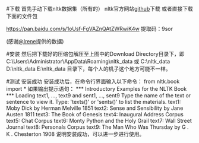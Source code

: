#下载
首先手动下载nltk数据集（所有的）
nltk官方网站[github](https://github.com/nltk/nltk_data)下载
或者直接下载下面的文件包

https://pan.baidu.com/s/1oUsf-FgVAZnQAtZWRwiK4w 提取码：9sor

(感谢[@Irene](https://blog.csdn.net/qq_42871249/article/details/105322130)提供的数据)

#安装
然后把下载好的压缩包解压至上图中的Download Directory目录下，即
C:\Users\Administrator\AppData\Roaming\nltk_data
或
C:\nltk_data
D:\nltk_data
E:\nltk_data
目录下，每个人的机子这个地方可能不一样。

#测试
安装成功
安装成功后，在命令行界面输入以下命令：
from nltk.book import *
如果输出提示语句：
*** Introductory Examples for the NLTK Book ***
Loading text1, ..., text9 and sent1, ..., sent9
Type the name of the text or sentence to view it.
Type: 'texts()' or 'sents()' to list the materials.
text1: Moby Dick by Herman Melville 1851
text2: Sense and Sensibility by Jane Austen 1811
text3: The Book of Genesis
text4: Inaugural Address Corpus
text5: Chat Corpus
text6: Monty Python and the Holy Grail
text7: Wall Street Journal
text8: Personals Corpus
text9: The Man Who Was Thursday by G . K . Chesterton 1908
说明安装成功，可以进一步进行使用。


